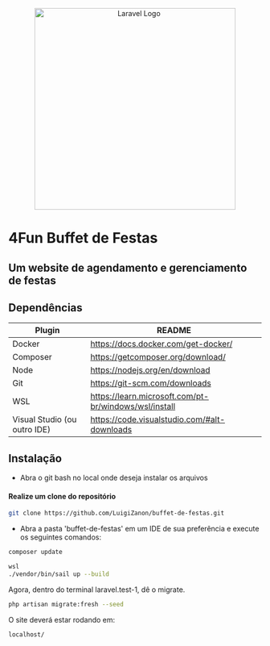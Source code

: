 <p align="center"><a href="https://github.com/LuigiZanon/buffet-de-festas" target="_blank"><img src="https://cdn.discordapp.com/attachments/1138806499611779146/1165802486444068885/4fun.png?ex=655aa22c&is=65482d2c&hm=a972c7dd0f454e72ae9bf5b8825f7047907da036851ad25c56835f13b748c299&" width="400" alt="Laravel Logo"></a></p>

# 4Fun Buffet de Festas
## Um website de agendamento e gerenciamento de festas

## Dependências
| Plugin | README |
| ------ | ------ |
| Docker| https://docs.docker.com/get-docker/ |
| Composer | https://getcomposer.org/download/ |
| Node | https://nodejs.org/en/download |
| Git | https://git-scm.com/downloads |
| WSL | https://learn.microsoft.com/pt-br/windows/wsl/install |
| Visual Studio (ou outro IDE) |https://code.visualstudio.com/#alt-downloads|
## Instalação
- Abra o git bash no local onde deseja instalar os arquivos

#### Realize um clone do repositório
```sh
git clone https://github.com/LuigiZanon/buffet-de-festas.git
```

- Abra a pasta 'buffet-de-festas' em um IDE de sua preferência e execute os seguintes comandos:
```sh
composer update
```
```sh
wsl
./vendor/bin/sail up --build
```
Agora, dentro do terminal laravel.test-1, dê o migrate.
```sh
php artisan migrate:fresh --seed
```
O site deverá estar rodando em:
```sh
localhost/
```
